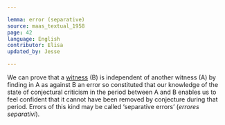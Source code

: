 ```yaml
---

lemma: error (separative)
source: maas_textual_1958
page: 42
language: English
contributor: Elisa
updated_by: Jesse

---
```

We can prove that a [witness](witness.html) (B) is independent of another witness (A) by finding in A as against B an error so constituted that our knowledge of the state of conjectural criticism in the period between A and B enables us to feel confident that it cannot have been removed by conjecture during that period. Errors of this kind may be called ‘separative errors’ (_errores separativi_).
